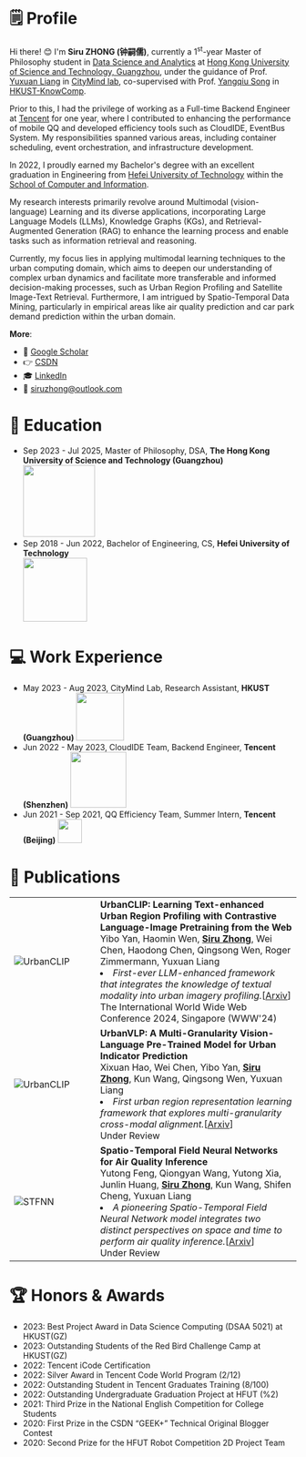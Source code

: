 # 🗒️ Profile

Hi there! 😊 I'm **Siru ZHONG (钟嗣儒)**, currently a 1<sup>st</sup>-year Master of Philosophy student in [Data Science and Analytics](http://dsa.hkust-gz.edu.cn/) at [Hong Kong University of Science and Technology, Guangzhou](https://hkust-gz.edu.cn/), under the guidance of Prof. [Yuxuan Liang](https://yuxuanliang.com/) in [CityMind lab](https://citymind.top), co-supervised with Prof. [Yangqiu Song](https://www.cse.ust.hk/~yqsong/) in [HKUST-KnowComp](https://github.com/HKUST-KnowComp).

Prior to this, I had the privilege of working as a Full-time Backend Engineer at [Tencent](https://www.tencent.com/) for one year, where I contributed to enhancing the performance of mobile QQ and developed efficiency tools such as CloudIDE, EventBus System. My responsibilities spanned various areas, including container scheduling, event orchestration, and infrastructure development.

In 2022, I proudly earned my Bachelor's degree with an excellent graduation in Engineering from [Hefei University of Technology](https://www.hfut.edu.cn/) within the [School of Computer and Information](https://ci.hfut.edu.cn/). 

My research interests primarily revolve around Multimodal (vision-language) Learning and its diverse applications, incorporating Large Language Models (LLMs), Knowledge Graphs (KGs), and Retrieval-Augmented Generation (RAG) to enhance the learning process and enable tasks such as information retrieval and reasoning. 

Currently, my focus lies in applying multimodal learning techniques to the urban computing domain, which aims to deepen our understanding of complex urban dynamics and facilitate more transferable and informed decision-making processes, such as Urban Region Profiling and Satellite Image-Text Retrieval. Furthermore, I am intrigued by Spatio-Temporal Data Mining, particularly in empirical areas like air quality prediction and car park demand prediction within the urban domain.


**More**:

+ 📮 [Google Scholar](https://scholar.google.co.uk/citations?user=3KMb5mUAAAAJ)
+ 👉 [CSDN](https://bareth.blog.csdn.net/)
+ 🎓 [LinkedIn](https://linkedin.com/in/siruzhong)
+ 📧 siruzhong@outlook.com


# 📖 Education
<ul>
  <li>Sep 2023 - Jul 2025, Master of Philosophy, DSA, <strong>The Hong Kong University of Science and Technology (Guangzhou)</strong> <br> <img src="https://siruzhong-1305674339.cos.ap-hongkong.myqcloud.com/2024-03-02-152253.png" style="width: 9em;"></li>
  <li>Sep 2018 - Jun 2022, Bachelor of Engineering, CS, <strong>Hefei University of Technology</strong> <br> <img src="https://siruzhong-1305674339.cos.ap-hongkong.myqcloud.com/2024-02-27-172149.png" style="width: 8em;"></li>
</ul>

# 💻 Work Experience

<ul>
  <li>May 2023 - Aug 2023, CityMind Lab, Research Assistant, <strong>HKUST (Guangzhou)</strong> <img src="https://siruzhong-1305674339.cos.ap-hongkong.myqcloud.com/2024-03-02-151042.png" style="width: 6em;"></li>
  <li>Jun 2022 - May 2023, CloudIDE Team, Backend Engineer, <strong>Tencent (Shenzhen)</strong> <img src="https://siruzhong-1305674339.cos.ap-hongkong.myqcloud.com/2024-03-02-151749.png" style="width: 7em;"></li>
  <li>Jun 2021 - Sep 2021, QQ Efficiency Team, Summer Intern, <strong>Tencent (Beijing)</strong> <img src="https://siruzhong-1305674339.cos.ap-hongkong.myqcloud.com/2024-03-02-150142.png" style="width: 3em;"></li>
</ul>

# 📝 Publications
<table>
  <tr>
    <td width="30%">
      <img src="https://siruzhong-1305674339.cos.ap-hongkong.myqcloud.com/2024-01-24-160852.png" alt="UrbanCLIP" style="max-width:100%;" />
    </td>
    <td width="70%">
      <strong>UrbanCLIP: Learning Text-enhanced Urban Region Profiling with Contrastive Language-Image Pretraining from the Web</strong><br> 
      Yibo Yan, Haomin Wen, <ins><b>Siru Zhong</b></ins>, Wei Chen, Haodong Chen, Qingsong Wen, Roger Zimmermann, Yuxuan Liang<br> 
      <li><i>First-ever LLM-enhanced framework that integrates the knowledge of textual modality into urban imagery profiling.</i>[<a href="https://arxiv.org/pdf/2310.18340.pdf">Arxiv</a>]</li>
      The International World Wide Web Conference 2024, Singapore (WWW'24)
    </td>
  </tr>
    <tr>
    <td width="30%">
      <img src="https://siruzhong-1305674339.cos.ap-hongkong.myqcloud.com/2024-02-27-170045.png" alt="UrbanCLIP" style="max-width:100%;" />
    </td>
    <td width="70%">
      <strong>UrbanVLP: A Multi-Granularity Vision-Language Pre-Trained Model for Urban Indicator Prediction</strong><br> 
      Xixuan Hao, Wei Chen, Yibo Yan, <ins><b>Siru Zhong</b></ins>, Kun Wang, Qingsong Wen, Yuxuan Liang<br>
      <li><i>First urban region representation learning framework that explores multi-granularity cross-modal alignment.</i>[<a href="">Arxiv</a>]</li>
      Under Review
    </td>
  </tr>
  </tr>
    <tr>
    <td width="30%">
      <img src="https://siruzhong-1305674339.cos.ap-hongkong.myqcloud.com/2024-03-14-104146.png" alt="STFNN" style="max-width:100%;" />
    </td>
    <td width="70%">
      <strong>Spatio-Temporal Field Neural Networks for Air Quality Inference</strong><br> 
      Yutong Feng, Qiongyan Wang, Yutong Xia, Junlin Huang, <ins><b>Siru Zhong</b></ins>, Kun Wang, Shifen Cheng, Yuxuan Liang<br>
      <li><i>A pioneering Spatio-Temporal Field Neural Network model integrates two distinct perspectives on space and time to perform air quality inference.</i>[<a href="https://arxiv.org/pdf/2403.02354.pdf">Arxiv</a>]</li>
      Under Review
    </td>
  </tr>
</table>


# 🏆 Honors & Awards
- 2023: Best Project Award in Data Science Computing (DSAA 5021) at HKUST(GZ)
- 2023: Outstanding Students of the Red Bird Challenge Camp at HKUST(GZ)
- 2022: Tencent iCode Certification
- 2022: Silver Award in Tencent Code World Program (2/12)
- 2022: Outstanding Student in Tencent Graduates Training (8/100)
- 2022: Outstanding Undergraduate Graduation Project at HFUT (%2)
- 2021: Third Prize in the National English Competition for College Students
- 2020: First Prize in the CSDN “GEEK+” Technical Original Blogger Contest
- 2020: Second Prize for the HFUT Robot Competition 2D Project Team

<!-- # GitHub stats
[![Siru's GitHub stats](https://github-readme-stats.vercel.app/api?username=siruzhong)](https://github.com/anuraghazra/github-readme-stats) -->
